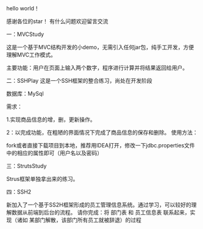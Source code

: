hello world！

感谢各位的star！ 有什么问题欢迎留言交流

一：MVCStudy

这是一个基于MVC结构开发的小demo，无需引入任何jar包，纯手工开发，方便理解MVC工作模式。

主要功能：用户在页面上输入两个数字，程序进行计算并将结果返回给用户。


二：SSHPlay
这是一个SSH框架的整合练习，尚处在开发阶段

数据库：MySql

需求：

1.实现商品信息的增，删，更新操作。

2：以完成功能，在粗陋的界面情况下完成了商品信息的保存和删除。
使用方法：

fork或者直接下载项目到本地，推荐用IDEA打开，修改一下jdbc.properties文件中的相应的属性即可（用户名以及密码）


三：StrutsStudy

Strus框架单独拿出来的练习。


四：SSH2

新加入了一个基于SS2H框架形成的员工管理信息系统。通过学习，可以较好的理解数据从前端到后台的流程。
请你完成：将 部门表 和 员工信息表 联系起来，实现（诸如 某部门解散，该部门所有员工就被辞退）的过程
